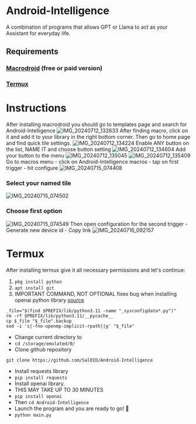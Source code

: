 # Android-Intelligence
A combination of programs that allows GPT or Llama to act as your Assistant for everyday life.

## Requirements
### [Macrodroid](https://www.google.com/url?sa=t&source=web&rct=j&opi=89978449&url=https://play.google.com/store/apps/details%3Fid%3Dcom.arlosoft.macrodroid%26hl%3Den_US%26referrer%3Dutm_source%253Dgoogle%2526utm_medium%253Dorganic%2526utm_term%253Dmacrodroid%2Bplay%26pcampaignid%3DAPPU_1_vKOPZqqqBbSO7NYPsKComA4&ved=2ahUKEwiq-JKh1J6HAxU0B9sEHTAQCuMQ5YQBegQIDhAC&usg=AOvVaw0gkSlTgAaCdI1qfWfuKLI9) (free or paid version)
### [Termux](https://github.com/termux)
# Instructions 
After installing macrodroid you should go to templates page and search for Android-Intelligence
![IMG_20240712_132633](https://github.com/user-attachments/assets/591c59fb-58d8-4042-8da8-989f71fd7234)
After finding macro, click on it and add it to your library in the right bottom corner. Then go to home page and find quick tile settings. 
![IMG_20240712_134224](https://github.com/user-attachments/assets/e9b9979e-7543-4053-870f-4d0a83460a66)
Enable ANY button on the list, NAME IT and choose button setting
![IMG_20240712_134604](https://github.com/user-attachments/assets/888254fd-120e-4820-92e5-9889c660f30f)
Add your button to the menu
![IMG_20240712_135045](https://github.com/user-attachments/assets/a57210e7-9593-4c35-90e5-25314d8f86ca)
![IMG_20240712_135409](https://github.com/user-attachments/assets/46a2356b-ed6d-4b81-85d3-649d696b8fc3)
Go to macros menu - click on Android-Intelligence macros - tap on first trigger - hit configure 
![IMG_20240715_074408](https://github.com/user-attachments/assets/e1d6c630-5da9-40f4-858a-bec35c78b8d3)
### Select your named tile
![IMG_20240715_074502](https://github.com/user-attachments/assets/3ba56136-e95a-428a-ada1-91ab276b6435)
### Choose first option
![IMG_20240715_074549](https://github.com/user-attachments/assets/c2403605-1bba-4a88-85f0-d6d361e13828)
Then open configuration for the second trigger - Generate new device id - Copy link
![IMG_20240716_092157](https://github.com/user-attachments/assets/ee43a3ba-614c-4965-92d4-e3cbcfed6def)
# Termux
After installing termux give it all necessary permissions and let's continue:
1. ```pkg install python```
2. ```apt install git```
3. IMPORTANT COMMAND, NOT OPTIONAL fixes bug when installing openai python library [source](https://github.com/termux/termux-packages/issues/20039)
```
_file="$(find $PREFIX/lib/python3.11 -name "_sysconfigdata*.py")"
rm -rf $PREFIX/lib/python3.11/__pycache__
cp $_file "$_file".backup
sed -i 's|-fno-openmp-implicit-rpath||g' "$_file"
```
- Change current directory to
- ```cd /storage/emulated/0/```
- Clone github repository
```
git clone https://github.com/Sal0ID/Android-Intelligence
```
- Install requests library
- ```pip install requests```
- Install openai library.
- THIS MAY TAKE UP TO 30 MINUTES
- ```pip install openai```
- Then ```cd Android-Intelligence```
- Launch the program and you are ready to go! 🚀
- ```python main.py```
